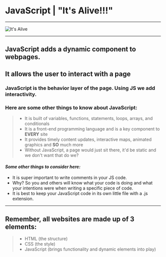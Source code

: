 # JavaScript | "It's Alive!!!"
---------------------
![It's Alive](https://media.giphy.com/media/4EIOCwkztiPhS/giphy.gif) 

-----------
## JavaScript adds a dynamic component to webpages.
## It allows the user to interact with a page

### JavaScript is the behavior layer of the page. Using JS we add interactivity. 

### Here are some other things to know about JavaScript:
>
> - It is built of variables, functions, statements, loops, arrays, and conditionals
> - It is a front-end programming language and is a key component to **EVERY** site
> - It provides timely content updates, interactive maps, animated graphics and **SO** much more
> - Without JavaScript, a page would just sit there, it'd be static and we don't want that do we?

#### *Some other things to consider here:*
* It is super important to write comments in your JS code. 
* Why? So you and others will know what your code is doing and what your intentions were when writing a specific piece of code.
* It is best to keep your JavaScript code in its own little file with a .js extension.

-----------------------
## Remember, all websites are made up of 3 elements: 
> - HTML (the structure)
> - CSS   (the style)
> - JavaScript (brings functionality and dynamic elements into play)